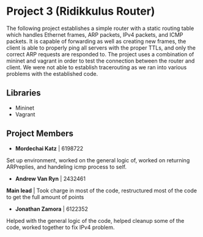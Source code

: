 Project 3 (Ridikkulus Router)
=============================

The following project establishes a simple router with a static routing table which handles Ethernet frames, ARP packets, IPv4 packets, and ICMP packets. It is capable of forwarding as well as creating new frames, the client is able to properly ping all servers with the proper TTLs, and only the correct ARP requests are responded to. The project uses a combination of mininet and vagrant in order to test the connection between the router and client.
We were not able to establish tracerouting as we ran into various problems with the established code.

## Libraries
- Mininet
- Vagrant

## Project Members
- **Mordechai Katz** | 6198722

Set up environment, worked on the general logic of, worked on returning ARPreplies, and handeling icmp process to self. 
- **Andrew Van Ryn** | 2432461

**Main lead** | Took charge in most of the code, restructured most of the code to get the full amount of points
- **Jonathan Zamora** | 6122352

Helped with the general logic of the code, helped cleanup some of the code, worked together to fix IPv4 problem.
